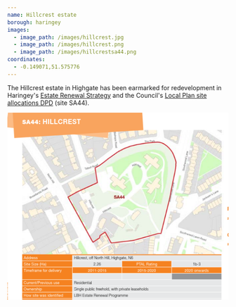 ```yaml
---
name: Hillcrest estate 
borough: haringey
images:
  - image_path: /images/hillcrest.jpg
  - image_path: /images/hillcrest.png
  - image_path: /images/hillcrestsa44.png
coordinates: 
  - -0.149071,51.575776
---
```

The Hillcrest estate in Highgate has been earmarked for redevelopment in Haringey's [Estate Renewal Strategy](https://www.minutes.haringey.gov.uk/documents/s48324/Housing%20Investment%20and%20Estate%20Renewal%20Strategy%20-%20whole%20report%20-%20Paul%20Munday.pdf) and the Council's [Local Plan site allocations DPD](https://www.haringey.gov.uk/sites/haringeygovuk/files/final_haringey_site_allocations_dtp_online.pdf) (site SA44).

![](/images/hillcrestsa44.png)


